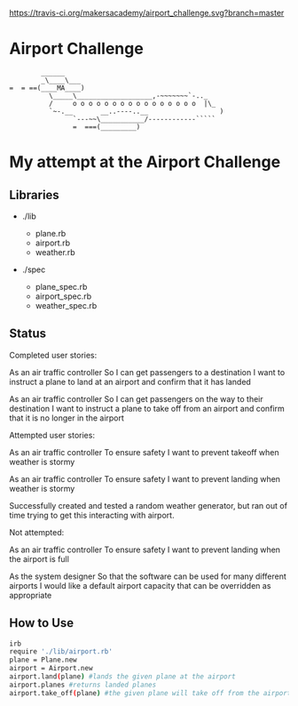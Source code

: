 https://travis-ci.org/makersacademy/airport_challenge.svg?branch=master

Airport Challenge
=================

```
        ______
        _\____\___
=  = ==(____MA____)
          \_____\___________________,-~~~~~~~`-.._
          /     o o o o o o o o o o o o o o o o  |\_
          `~-.__       __..----..__                  )
                `---~~\___________/------------`````
                =  ===(_________)

```

# My attempt at the Airport Challenge #

## Libraries ##

* ./lib
    * plane.rb
    * airport.rb
    * weather.rb
* ./spec

    * plane_spec.rb
    * airport_spec.rb
    * weather_spec.rb

## Status ##

Completed user stories:

  As an air traffic controller
  So I can get passengers to a destination
  I want to instruct a plane to land at an airport and confirm that it has landed

  As an air traffic controller
  So I can get passengers on the way to their destination
  I want to instruct a plane to take off from an airport and confirm that it is no longer in the airport

Attempted user stories:

  As an air traffic controller
  To ensure safety
  I want to prevent takeoff when weather is stormy

  As an air traffic controller
  To ensure safety
  I want to prevent landing when weather is stormy

Successfully created and tested a random weather generator, but ran out of time trying to get this interacting with airport.

Not attempted:

  As an air traffic controller
  To ensure safety
  I want to prevent landing when the airport is full

  As the system designer
  So that the software can be used for many different airports
  I would like a default airport capacity that can be overridden as appropriate

## How to Use ##

```sh
irb
require './lib/airport.rb'
plane = Plane.new
airport = Airport.new
airport.land(plane) #lands the given plane at the airport
airport.planes #returns landed planes
airport.take_off(plane) #the given plane will take off from the airport.
```
